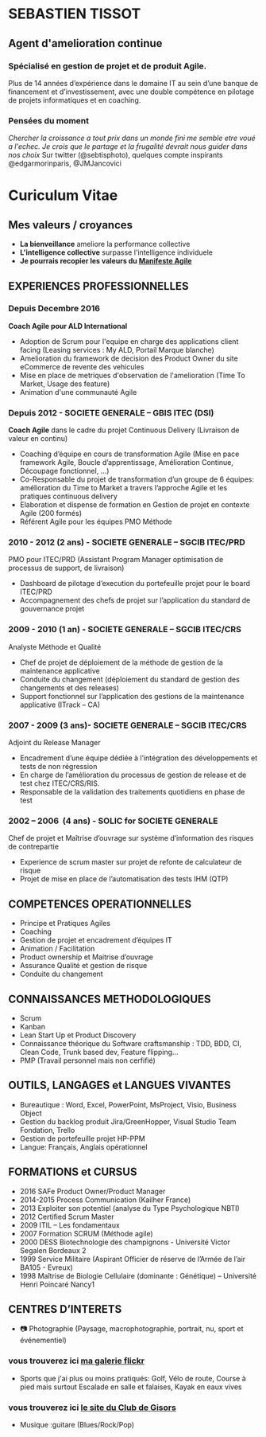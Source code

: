 # SEBASTIEN TISSOT
## Agent d'amelioration continue 
### Spécialisé en gestion de projet et de produit Agile.
Plus de 14 années d’expérience dans le domaine IT au sein d’une banque de financement et d’investissement, avec une double compétence en pilotage de projets informatiques et en coaching.

### Pensées du moment
_Chercher la croissance a tout prix dans un monde fini me semble etre voué a l'echec. Je crois que le partage et la frugalité devrait nous guider dans nos choix_
Sur twitter (@sebtisphoto), quelques compte inspirants @edgarmorinparis,  @JMJancovici


# __Curiculum Vitae__

## Mes valeurs / croyances
* __La bienveillance__ ameliore la performance collective
* __L'intelligence collective__ surpasse l'intelligence individuele
* __Je pourrais recopier les valeurs du [Manifeste Agile](http://www.agilemanifesto.org)__ 


## EXPERIENCES PROFESSIONNELLES
### Depuis Decembre 2016
__Coach Agile pour ALD International__
* Adoption de Scrum pour l'equipe en charge des applications client facing (Leasing services : My ALD, Portail Marque blanche) 
* Amelioration du framework de decision des Product Owner du site eCommerce de revente des vehicules
* Mise en place de metriques d'observation de l'amelioration (Time To Market, Usage des feature)
* Animation d'une communauté Agile

### Depuis  2012 -   SOCIETE GENERALE – GBIS  ITEC (DSI)
__Coach Agile__ dans le cadre du projet Continuous Delivery (Livraison de valeur en continu)
* Coaching d’équipe en cours de transformation Agile (Mise en pace framework Agile, Boucle d’apprentissage, Amélioration Continue, Découpage fonctionnel, …)
* Co-Responsable du projet de transformation d’un groupe de 6 équipes: amélioration du Time to Market a travers l’approche Agile et les pratiques continuous delivery
* Elaboration et dispense de formation en Gestion de projet en contexte Agile (200 formés)
* Référent Agile pour les équipes PMO Méthode

### 2010 - 2012 (2 ans) -   SOCIETE GENERALE – SGCIB  ITEC/PRD
PMO pour ITEC/PRD (Assistant Program Manager optimisation de processus de support, de livraison) 
* Dashboard de pilotage d’execution du portefeuille projet pour le board ITEC/PRD
* Accompagnement des chefs de projet sur l’application du standard de gouvernance projet

### 2009 - 2010 (1 an) -   SOCIETE GENERALE – SGCIB  ITEC/CRS
Analyste Méthode et Qualité
* Chef de projet de déploiement de la méthode de gestion de la maintenance applicative 
* Conduite du changement (déploiement du standard de gestion des changements et des releases)
* Support fonctionnel sur l’application des gestions de la maintenance applicative (ITrack – CA)

### 2007 - 2009 (3 ans)- SOCIETE GENERALE – SGCIB  ITEC/CRS
Adjoint du Release Manager
* Encadrement d’une équipe dédiée à l’intégration des développements et tests de non régression
* En charge de l’amélioration du processus de gestion de release et de test chez ITEC/CRS/RIS.
* Responsable de la validation des traitements quotidiens en phase de test 

### 2002 – 2006  (4 ans) - SOLIC for SOCIETE GENERALE 
Chef de projet et Maîtrise d’ouvrage  sur système d’information des  risques de contrepartie 
* Experience de scrum master sur projet de refonte de calculateur de risque
* Projet de mise en place de l’automatisation des tests IHM (QTP)

## COMPETENCES OPERATIONNELLES
* Principe et Pratiques Agiles
* Coaching 
* Gestion de projet et encadrement d’équipes IT
* Animation / Facilitation
* Product ownership et Maitrise d’ouvrage
* Assurance Qualité et gestion de risque
* Conduite du changement

## CONNAISSANCES METHODOLOGIQUES
* Scrum
* Kanban
* Lean Start Up et Product Discovery
* Connaissance théorique du Software craftsmanship : TDD, BDD, CI, Clean Code, Trunk based dev, Feature flipping...
* PMP (Travail personnel mais non cerfifié)

## OUTILS, LANGAGES et LANGUES VIVANTES
* Bureautique :	Word, Excel, PowerPoint, MsProject, Visio, Business Object
* Gestion du backlog produit		Jira/GreenHopper, Visual Studio Team Fondation, Trello
* Gestion de portefeuille projet	HP-PPM
* Langue:				Français, Anglais opérationnel

## FORMATIONS et CURSUS
* 2016		SAFe Product Owner/Product Manager
* 2014-2015	Process Communication (Kailher France)
* 2013		Exploiter son potentiel (analyse du Type Psychologique NBTI)
* 2012		Certified Scrum Master
* 2009		ITIL – Les fondamentaux
* 2007		Formation SCRUM (Méthode agile)
* 2000		DESS Biotechnologie des champignons - Université Victor Segalen Bordeaux 2
* 1999		Service Militaire (Aspirant Officier de réserve de l’Armée de l’air BA105 - Evreux)
* 1998		Maîtrise de Biologie Cellulaire (dominante : Génétique) – Université Henri Poincaré Nancy1

## CENTRES D’INTERETS
* :camera: Photographie (Paysage, macrophotographie, portrait, nu, sport et événementiel)
### vous trouverez ici [ma galerie flickr](http://www.fluidr.com/photos/sebtis)
* Sports que j'ai plus ou moins pratiqués: Golf, Vélo de route, Course à pied mais surtout Escalade en salle et falaises, Kayak en eaux vives 
### vous trouverez ici [le site du Club de Gisors](http://www.varapeure.fr)
* Musique :guitare (Blues/Rock/Pop)
